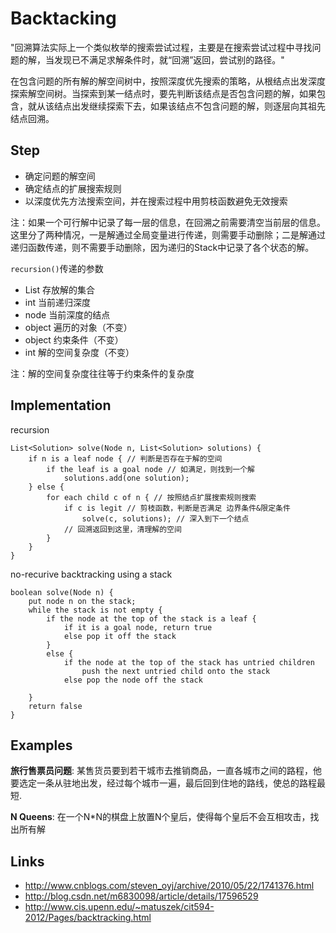 # Backtacking

"回溯算法实际上一个类似枚举的搜索尝试过程，主要是在搜索尝试过程中寻找问题的解，当发现已不满足求解条件时，就“回溯”返回，尝试别的路径。"

在包含问题的所有解的解空间树中，按照深度优先搜索的策略，从根结点出发深度探索解空间树。当探索到某一结点时，要先判断该结点是否包含问题的解，如果包含，就从该结点出发继续探索下去，如果该结点不包含问题的解，则逐层向其祖先结点回溯。

## Step
- 确定问题的解空间
- 确定结点的扩展搜索规则
- 以深度优先方法搜索空间，并在搜索过程中用剪枝函数避免无效搜索

注：如果一个可行解中记录了每一层的信息，在回溯之前需要清空当前层的信息。这里分了两种情况，一是解通过全局变量进行传递，则需要手动删除；二是解通过递归函数传递，则不需要手动删除，因为递归的Stack中记录了各个状态的解。

`recursion()`传递的参数
- List 存放解的集合
- int 当前递归深度
- node 当前深度的结点
- object 遍历的对象（不变）
- object 约束条件（不变）
- int 解的空间复杂度（不变）

注：解的空间复杂度往往等于约束条件的复杂度

## Implementation
recursion
```
List<Solution> solve(Node n, List<Solution> solutions) {
    if n is a leaf node { // 判断是否存在于解的空间
        if the leaf is a goal node // 如满足，则找到一个解
			solutions.add(one solution);
    } else {
        for each child c of n { // 按照结点扩展搜索规则搜索
			if c is legit // 剪枝函数，判断是否满足 边界条件&限定条件
				solve(c, solutions); // 深入到下一个结点
        	// 回溯返回到这里，清理解的空间
		}
    }
}
```

no-recurive backtracking using a stack
```
boolean solve(Node n) {
    put node n on the stack;
    while the stack is not empty {
        if the node at the top of the stack is a leaf {
            if it is a goal node, return true
            else pop it off the stack
        }
        else {
            if the node at the top of the stack has untried children
                push the next untried child onto the stack
            else pop the node off the stack

    }
    return false
}
```

## Examples

**旅行售票员问题**: 某售货员要到若干城市去推销商品，一直各城市之间的路程，他要选定一条从驻地出发，经过每个城市一遍，最后回到住地的路线，使总的路程最短.

**N Queens**: 在一个N*N的棋盘上放置N个皇后，使得每个皇后不会互相攻击，找出所有解

## Links
- http://www.cnblogs.com/steven_oyj/archive/2010/05/22/1741376.html
- http://blog.csdn.net/m6830098/article/details/17596529
- http://www.cis.upenn.edu/~matuszek/cit594-2012/Pages/backtracking.html
